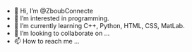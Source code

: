 - 👋 Hi, I’m @ZboubConnecte
- 👀 I’m interested in programming.
- 🌱 I’m currently learning C++, Python, HTML, CSS, MatLab.
- 💞️ I’m looking to collaborate on ...
- 📫 How to reach me ...

<!---
ZboubConnecte/ZboubConnecte is a ✨ special ✨ repository because its `README.md` (this file) appears on your GitHub profile.
You can click the Preview link to take a look at your changes.
--->
